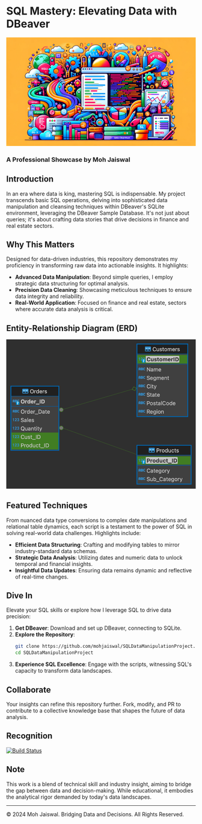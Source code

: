 # SQL Mastery: Elevating Data with DBeaver

 ![Header Image](SQLHeader.webp)


### A Professional Showcase by Moh Jaiswal

## Introduction

In an era where data is king, mastering SQL is indispensable. My project transcends basic SQL operations, delving into sophisticated data manipulation and cleansing techniques within DBeaver's SQLite environment, leveraging the DBeaver Sample Database. It's not just about queries; it's about crafting data stories that drive decisions in finance and real estate sectors.

## Why This Matters

Designed for data-driven industries, this repository demonstrates my proficiency in transforming raw data into actionable insights. It highlights:

- **Advanced Data Manipulation**: Beyond simple queries, I employ strategic data structuring for optimal analysis.
- **Precision Data Cleaning**: Showcasing meticulous techniques to ensure data integrity and reliability.
- **Real-World Application**: Focused on finance and real estate, sectors where accurate data analysis is critical.

## Entity-Relationship Diagram (ERD)

![ERD Image](SQLERD.png)

## Featured Techniques

From nuanced data type conversions to complex date manipulations and relational table dynamics, each script is a testament to the power of SQL in solving real-world data challenges. Highlights include:

- **Efficient Data Structuring**: Crafting and modifying tables to mirror industry-standard data schemas.
- **Strategic Data Analysis**: Utilizing dates and numeric data to unlock temporal and financial insights.
- **Insightful Data Updates**: Ensuring data remains dynamic and reflective of real-time changes.

## Dive In

Elevate your SQL skills or explore how I leverage SQL to drive data precision:

1. **Get DBeaver**: Download and set up DBeaver, connecting to SQLite.
2. **Explore the Repository**:
   ```bash
   git clone https://github.com/mohjaiswal/SQLDataManipulationProject.git
   cd SQLDataManipulationProject
   ```
3. **Experience SQL Excellence**: Engage with the scripts, witnessing SQL's capacity to transform data landscapes.

## Collaborate

Your insights can refine this repository further. Fork, modify, and PR to contribute to a collective knowledge base that shapes the future of data analysis.

## Recognition

[![Build Status](https://img.shields.io/badge/Build-Passing-brightgreen)](https://github.com/mohjaiswal/SQLDataManipulationProject)

## Note

This work is a blend of technical skill and industry insight, aiming to bridge the gap between data and decision-making. While educational, it embodies the analytical rigor demanded by today's data landscapes.

---

© 2024 Moh Jaiswal. Bridging Data and Decisions. All Rights Reserved.
